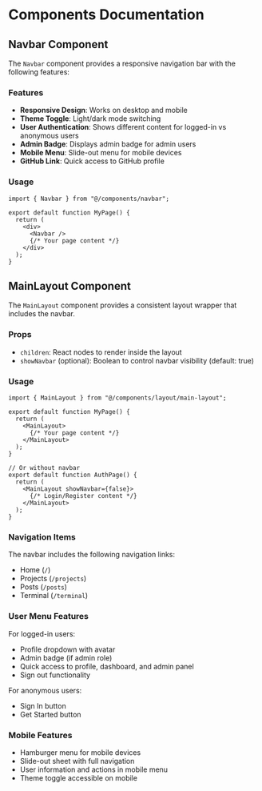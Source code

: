 # Components Documentation

## Navbar Component

The `Navbar` component provides a responsive navigation bar with the following features:

### Features
- **Responsive Design**: Works on desktop and mobile
- **Theme Toggle**: Light/dark mode switching
- **User Authentication**: Shows different content for logged-in vs anonymous users
- **Admin Badge**: Displays admin badge for admin users
- **Mobile Menu**: Slide-out menu for mobile devices
- **GitHub Link**: Quick access to GitHub profile

### Usage

```tsx
import { Navbar } from "@/components/navbar";

export default function MyPage() {
  return (
    <div>
      <Navbar />
      {/* Your page content */}
    </div>
  );
}
```

## MainLayout Component

The `MainLayout` component provides a consistent layout wrapper that includes the navbar.

### Props
- `children`: React nodes to render inside the layout
- `showNavbar` (optional): Boolean to control navbar visibility (default: true)

### Usage

```tsx
import { MainLayout } from "@/components/layout/main-layout";

export default function MyPage() {
  return (
    <MainLayout>
      {/* Your page content */}
    </MainLayout>
  );
}

// Or without navbar
export default function AuthPage() {
  return (
    <MainLayout showNavbar={false}>
      {/* Login/Register content */}
    </MainLayout>
  );
}
```

### Navigation Items

The navbar includes the following navigation links:
- Home (`/`)
- Projects (`/projects`)
- Posts (`/posts`)
- Terminal (`/terminal`)

### User Menu Features

For logged-in users:
- Profile dropdown with avatar
- Admin badge (if admin role)
- Quick access to profile, dashboard, and admin panel
- Sign out functionality

For anonymous users:
- Sign In button
- Get Started button

### Mobile Features

- Hamburger menu for mobile devices
- Slide-out sheet with full navigation
- User information and actions in mobile menu
- Theme toggle accessible on mobile 
